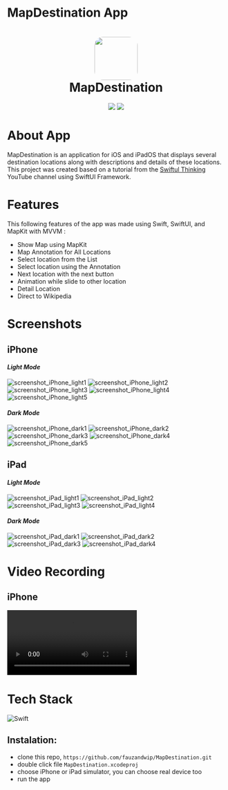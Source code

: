 # MapDestination App

<div align="center">
<h1>
<img src="screenshots/app-icon.png" width="100px" style="border-radius: 20px;"><br/>
MapDestination
</h1>
</div>
<p align="center">
<a href="https://github.com/fauzandwip" target="_blank"><img src="https://img.shields.io/badge/GitHub-100000?style=for-the-badge&logo=github&logoColor=white"></a>
<a href="https://www.linkedin.com/in/fauzandp" target="_blank"><img src="https://img.shields.io/badge/LinkedIn-0077B5?style=for-the-badge&logo=linkedin&logoColor=white"></a>
</p>

# About App

MapDestination is an application for iOS and iPadOS that displays several destination locations along with descriptions and details of these locations. This project was created based on a tutorial from the [Swiftul Thinking](https://www.youtube.com/@SwiftfulThinking/featured) YouTube channel using SwiftUI Framework.

# Features

This following features of the app was made using Swift, SwiftUI, and MapKit with MVVM :

- Show Map using MapKit
- Map Annotation for All Locations
- Select location from the List
- Select location using the Annotation
- Next location with the next button
- Animation while slide to other location
- Detail Location
- Direct to Wikipedia

# Screenshots

## iPhone

#### _Light Mode_

![screenshot_iPhone_light1](screenshots/iPhone_light_01.png)
![screenshot_iPhone_light2](screenshots/iPhone_light_02.png)
![screenshot_iPhone_light3](screenshots/iPhone_light_03.png)
![screenshot_iPhone_light4](screenshots/iPhone_light_04.png)
![screenshot_iPhone_light5](screenshots/iPhone_light_05.png)

#### _Dark Mode_

![screenshot_iPhone_dark1](screenshots/iPhone_dark_01.png)
![screenshot_iPhone_dark2](screenshots/iPhone_dark_02.png)
![screenshot_iPhone_dark3](screenshots/iPhone_dark_03.png)
![screenshot_iPhone_dark4](screenshots/iPhone_dark_04.png)
![screenshot_iPhone_dark5](screenshots/iPhone_dark_05.png)

## iPad

#### _Light Mode_

![screenshot_iPad_light1](screenshots/iPad_light_01.png)
![screenshot_iPad_light2](screenshots/iPad_light_02.png)
![screenshot_iPad_light3](screenshots/iPad_light_03.png)
![screenshot_iPad_light4](screenshots/iPad_light_04.png)

#### _Dark Mode_

![screenshot_iPad_dark1](screenshots/iPad_dark_01.png)
![screenshot_iPad_dark2](screenshots/iPad_dark_02.png)
![screenshot_iPad_dark3](screenshots/iPad_dark_03.png)
![screenshot_iPad_dark4](screenshots/iPad_dark_04.png)

# Video Recording

## iPhone

<video autoplay controls>
    <source src="video/iPhone_Video.mp4" type="video/mp4">
</video>

<!-- ## iPad -->

<!-- ![iPad_video](gif/iPad_GIF.gif) -->

# Tech Stack

![Swift](https://img.shields.io/badge/Swift-FA7343?style=for-the-badge&logo=swift&logoColor=white)

## Instalation:

- clone this repo, `https://github.com/fauzandwip/MapDestination.git`
- double click file `MapDestination.xcodeproj`
- choose iPhone or iPad simulator, you can choose real device too
- run the app
